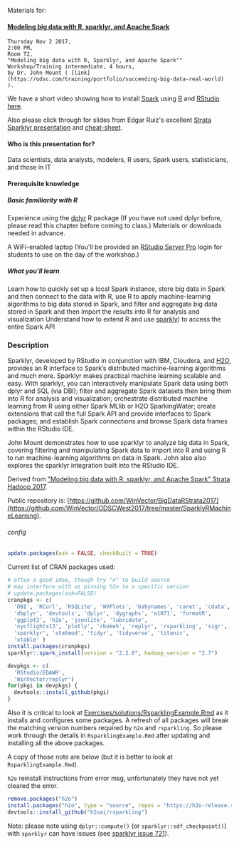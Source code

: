 <!-- README.md is generated from README.Rmd. Please edit that file -->
Materials for:

#### [Modeling big data with R, sparklyr, and Apache Spark](https://conferences.oreilly.com/strata/strata-ca/public/schedule/detail/55791)

    Thursday Nov 2 2017,
    2:00 PM,
    Room T2,
    "Modeling big data with R, Sparklyr, and Apache Spark""
    Workshop/Training intermediate, 4 hours,
    by Dr. John Mount ( [link](https://odsc.com/training/portfolio/succeeding-big-data-real-world) ).

We have a short video showing how to install [Spark](http://spark.apache.org) using [R](https://cran.r-project.org) and [RStudio](https://www.rstudio.com) [here](https://youtu.be/qnINvPqcRvE).

Also please click through for slides from Edgar Ruiz's excellent [Strata Sparklyr presentation](https://conferences.oreilly.com/strata/strata-ca/public/schedule/detail/55800) and [cheat-sheet](http://spark.rstudio.com/images/sparklyr-cheatsheet.pdf).

#### Who is this presentation for?

Data scientists, data analysts, modelers, R users, Spark users, statisticians, and those in IT

#### Prerequisite knowledge

##### Basic familiarity with R

Experience using the [dplyr](https://CRAN.R-project.org/package=dplyr) R package (If you have not used dplyr before, please read this chapter before coming to class.) Materials or downloads needed in advance.

A WiFi-enabled laptop (You'll be provided an [RStudio Server Pro](https://www.rstudio.com/products/rstudio-server-pro/) login for students to use on the day of the workshop.)

##### What you'll learn

Learn how to quickly set up a local Spark instance, store big data in Spark and then connect to the data with R, use R to apply machine-learning algorithms to big data stored in Spark, and filter and aggregate big data stored in Spark and then import the results into R for analysis and visualization Understand how to extend R and use [sparkly](http://spark.rstudio.com)) to access the entire Spark API

### Description

Sparklyr, developed by RStudio in conjunction with IBM, Cloudera, and [H2O](http://www.h2o.ai), provides an R interface to Spark’s distributed machine-learning algorithms and much more. Sparklyr makes practical machine learning scalable and easy. With sparklyr, you can interactively manipulate Spark data using both dplyr and SQL (via DBI); filter and aggregate Spark datasets then bring them into R for analysis and visualization; orchestrate distributed machine learning from R using either Spark MLlib or H2O SparkingWater; create extensions that call the full Spark API and provide interfaces to Spark packages; and establish Spark connections and browse Spark data frames within the RStudio IDE.

John Mount demonstrates how to use sparklyr to analyze big data in Spark, covering filtering and manipulating Spark data to import into R and using R to run machine-learning algorithms on data in Spark. John also also explores the sparklyr integration built into the RStudio IDE.

Derived from ["Modeling big data with R, sparklyr, and Apache Spark" Strata Hadoop 2017]().

Public repository is: [https://github.com/WinVector/BigDataRStrata2017](https://github.com/WinVector/ODSCWest2017/tree/master/SparklyRMachineLearning).

###### config

``` r
update.packages(ask = FALSE, checkBuilt = TRUE)
```

Current list of CRAN packages used:

``` r
# often a good idea, though try "n" to build source
# may interfere with us pinning h2o to a specific version
# update.packages(ask=FALSE) 
cranpkgs <- c(
  'DBI', 'RCurl', 'RSQLite', 'WVPlots', 'babynames', 'caret', 'cdata',
  'dbplyr', 'devtools', 'dplyr', 'dygraphs', 'e1071', 'formatR',
  'ggplot2', 'h2o', 'jsonlite', 'lubridate', 
  'nycflights13', 'plotly', 'rbokeh', 'replyr', 'rsparkling', 'sigr',
  'sparklyr', 'statmod', 'tidyr', 'tidyverse', 'titanic',
  'xtable' )
install.packages(cranpkgs)
sparklyr::spark_install(version = "2.2.0", hadoop_version = "2.7")
```

``` r
devpkgs <- c(
  'RStudio/EDAWR',
  'WinVector/replyr')
for(pkgi in devpkgs) {
  devtools::install_github(pkgi)
}
```

Also it is critical to look at [Exercises/solutions/RsparklingExample.Rmd](Exercises/solutions/RsparklingExample.Rmd) as it installs and configures some packages. A refresh of all packages will break the matching version numbers required by `h2o` and `rsparkling`. So please work through the details in `RsparklingExample.Rmd` after updating and installing all the above packages.

A copy of those note are below (but it is better to look at `RsparklingExample.Rmd`).

`h2o` reinstall instructions from error msg, unfortunately they have not yet cleared the error.

``` r
remove.packages("h2o")
install.packages("h2o", type = "source", repos = "https://h2o-release.s3.amazonaws.com/h2o/rel-weierstrass/2/R")
devtools::install_github("h2oai/rsparkling")
```

Note: please note using `dplyr::compute()` (or `sparklyr::sdf_checkpoint()`) with `sparklyr` can have issues (see [sparklyr issue 721](https://github.com/rstudio/sparklyr/issues/721)).
